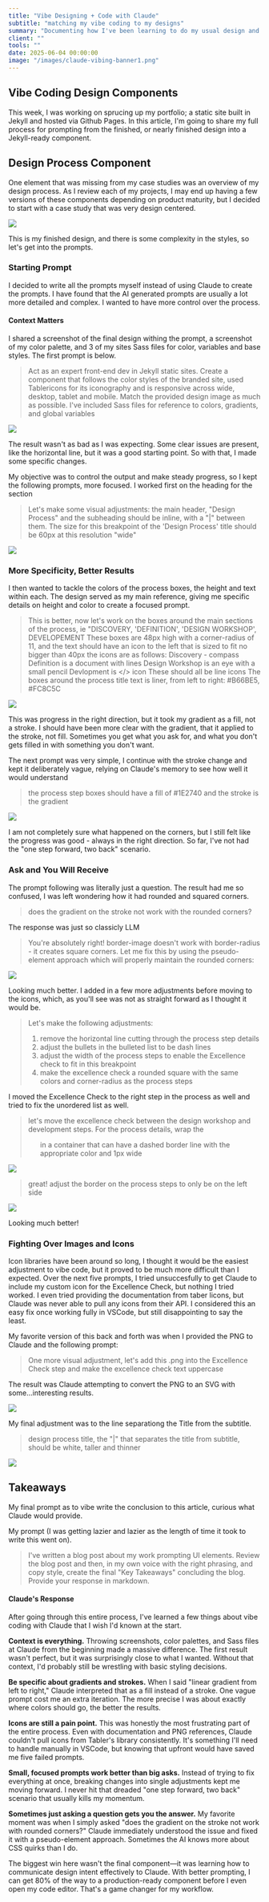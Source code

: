 ```yaml
---
title: "Vibe Designing + Code with Claude"
subtitle: "matching my vibe coding to my designs"
summary: "Documenting how I've been learning to do my usual design and vibe coding the components for production"
client: ""
tools: ""
date: 2025-06-04 00:00:00
image: "/images/claude-vibing-banner1.png"
---
```


## Vibe Coding Design Components
This week, I was working on sprucing up my portfolio; a static site built in Jekyll and hosted via Github Pages. In this article, I'm going to share my full process for prompting from the finished, or nearly finished design into a Jekyll-ready component.

## Design Process Component
One element that was missing from my case studies was an overview of my design process. As I review each of my projects, I may end up having a few versions of these components depending on product maturity, but I decided to start with a case study that was very design centered.

![](/images/design-process-final.png)

This is my finished design, and there is some complexity in the styles, so let's get into the prompts.

### Starting Prompt
I decided to write all the prompts myself instead of using Claude to create the prompts. I have found that the AI generated prompts are usually a lot more detailed and complex. I wanted to have more control over the process.

#### Context Matters
I shared a screenshot of the final design withing the prompt, a screenshot of my color palette, and 3 of my sites Sass files for color, variables and base styles. The first prompt is below.

> Act as an expert front-end dev in Jekyll static sites. Create a component that follows the color styles of the branded site, used Tablericons for its iconography and is responsive across wide, desktop, tablet and mobile. Match the provided design image as much as possible. I've included Sass files for reference to colors, gradients, and global variables

![](/images/prompt-01-result.png)

The result wasn't as bad as I was expecting. Some clear issues are present, like the horizontal line, but it was a good starting point. So with that, I made some specific changes.

My objective was to control the output and make steady progress, so I kept the following prompts, more focused. I worked first on the heading for the section

> Let's make some visual adjustments:
> the main header, "Design Process" and the subheading should be inline, with a "|" between them. The size for this breakpoint of the 'Design Process' title should be 60px at this resolution "wide"

![](/images/prompt-02-result.png)

### More Specificity, Better Results
I then wanted to tackle the colors of the process boxes, the height and text within each. The design served as my main reference, giving me specific details on height and color to create a focused prompt.

> This is better, now let's work on the boxes around the main sections of the process, ie "DISCOVERY, 'DEFINITION', 'DESIGN WORKSHOP', DEVELOPEMENT
> These boxes are 48px high with a corner-radius of 11, and the text should have an icon to the left that is sized to fit no bigger than 40px
> the icons are as follows:
>Discovery - compass
>Definition is a document with lines
>Design Workshop is an eye with a small pencil
>Devlopment is </> icon
>These should all be line icons
>The boxes around the process title text is liner, from left to right:
>#B66BE5, #FC8C5C

![](/images/prompt-03-result.png)

This was progress in the right direction, but it took my gradient as a fill, not a stroke. I should have been more clear with the gradient, that it applied to the stroke, not fill. Sometimes you get what you ask for, and what you don't gets filled in with something you don't want.

The next prompt was very simple, I continue with the stroke change and kept it deliberately vague, relying on Claude's memory to see how well it would understand

>the process step boxes should have a fill of #1E2740 and the stroke is the gradient

![](/images/prompt-04-result.png)

I am not completely sure what happened on the corners, but I still felt like the progress was good - always in the right direction. So far, I've not had the "one step forward, two back" scenario.

### Ask and You Will Receive
The prompt following was literally just a question. The result had me so confused, I was left wondering how it had rounded and squared corners.

>does the gradient on the stroke not work with the rounded corners?

The response was just so classicly LLM 
>You're absolutely right! border-image doesn't work with border-radius - it creates square corners. Let me fix this by using the pseudo-element approach which will properly maintain the rounded corners:

![](/images/prompt-05-result.png)

Looking much better. I added in a few more adjustments before moving to the icons, which, as you'll see was not as straight forward as I thought it would be.

>Let's make the following adjustments:
>1. remove the horizontal line cutting through the process step details
>2. adjust the bullets in the bulleted list to be dash lines
>3. adjust the width of the process steps to enable the Excellence check to fit in this breakpoint
>4. make the excellence check a rounded square with the same colors and corner-radius as the process steps

I moved the Excellence Check to the right step in the process as well and tried to fix the unordered list as well.

>let's move the excellence check between the design workshop and development steps. 
>For the process details, wrap the <ul> in a container that can have a dashed border line with the appropriate color and 1px wide

![](/images/prompt-06-result.png)

>great! adjust the border on the process steps to only be on the left side

![](/images/prompt-08-result.png)

Looking much better!

### Fighting Over Images and Icons
Icon libraries have been around so long, I thought it would be the easiest adjustment to vibe code, but it proved to be much more difficult than I expected. Over the next five prompts, I tried unsuccesfully to get Claude to include my custom icon for the Excellence Check, but nothing I tried worked. I even tried providing the documentation from taber licons, but Claude was never able to pull any icons from their API. I considered this an easy fix once working fully in VSCode, but still disappointing to say the least.

My favorite version of this back and forth was when I provided the PNG to Claude and the following prompt:

>One more visual adjustment, let's add this .png into the Excellence Check step and make the excellence check text uppercase

The result was Claude attempting to convert the PNG to an SVG with some...interesting results.

![](/images/prompt-09-result.png)

My final adjustment was to the line separationg the Title from the subtitle.

> design process title, the "|" that separates the title from subtitle, should be white, taller and thinner

![](/images/prompt-10-result.png)

## Takeaways
My final prompt as to vibe write the conclusion to this article, curious what Claude would provide.

My prompt (I was getting lazier and lazier as the length of time it took to write this went on).

>I've written a blog post about my work prompting UI elements. Review the blog post and then, in my own voice with the right phrasing, and copy style, create the final "Key Takeaways" concluding the blog. Provide your response in markdown.

#### Claude's Response
After going through this entire process, I've learned a few things about vibe coding with Claude that I wish I'd known at the start.

**Context is everything.** Throwing screenshots, color palettes, and Sass files at Claude from the beginning made a massive difference. The first result wasn't perfect, but it was surprisingly close to what I wanted. Without that context, I'd probably still be wrestling with basic styling decisions.

**Be specific about gradients and strokes.** When I said "linear gradient from left to right," Claude interpreted that as a fill instead of a stroke. One vague prompt cost me an extra iteration. The more precise I was about exactly where colors should go, the better the results.

**Icons are still a pain point.** This was honestly the most frustrating part of the entire process. Even with documentation and PNG references, Claude couldn't pull icons from Tabler's library consistently. It's something I'll need to handle manually in VSCode, but knowing that upfront would have saved me five failed prompts.

**Small, focused prompts work better than big asks.** Instead of trying to fix everything at once, breaking changes into single adjustments kept me moving forward. I never hit that dreaded "one step forward, two back" scenario that usually kills my momentum.

**Sometimes just asking a question gets you the answer.** My favorite moment was when I simply asked "does the gradient on the stroke not work with rounded corners?" Claude immediately understood the issue and fixed it with a pseudo-element approach. Sometimes the AI knows more about CSS quirks than I do.

The biggest win here wasn't the final component—it was learning how to communicate design intent effectively to Claude. With better prompting, I can get 80% of the way to a production-ready component before I even open my code editor. That's a game changer for my workflow.